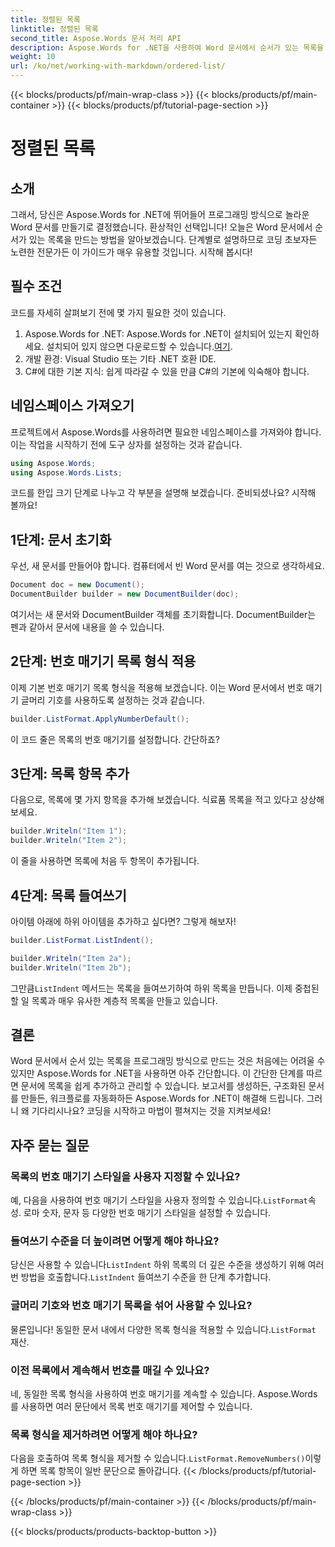 ```yaml
---
title: 정렬된 목록
linktitle: 정렬된 목록
second_title: Aspose.Words 문서 처리 API
description: Aspose.Words for .NET을 사용하여 Word 문서에서 순서가 있는 목록을 만드는 방법을 단계별 가이드로 알아보세요. 문서 생성을 자동화하는 데 완벽합니다.
weight: 10
url: /ko/net/working-with-markdown/ordered-list/
---
```


{{< blocks/products/pf/main-wrap-class >}}
{{< blocks/products/pf/main-container >}}
{{< blocks/products/pf/tutorial-page-section >}}

# 정렬된 목록

## 소개

그래서, 당신은 Aspose.Words for .NET에 뛰어들어 프로그래밍 방식으로 놀라운 Word 문서를 만들기로 결정했습니다. 환상적인 선택입니다! 오늘은 Word 문서에서 순서가 있는 목록을 만드는 방법을 알아보겠습니다. 단계별로 설명하므로 코딩 초보자든 노련한 전문가든 이 가이드가 매우 유용할 것입니다. 시작해 봅시다!

## 필수 조건

코드를 자세히 살펴보기 전에 몇 가지 필요한 것이 있습니다.

1. Aspose.Words for .NET: Aspose.Words for .NET이 설치되어 있는지 확인하세요. 설치되어 있지 않으면 다운로드할 수 있습니다.[여기](https://releases.aspose.com/words/net/).
2. 개발 환경: Visual Studio 또는 기타 .NET 호환 IDE.
3. C#에 대한 기본 지식: 쉽게 따라갈 수 있을 만큼 C#의 기본에 익숙해야 합니다.

## 네임스페이스 가져오기

프로젝트에서 Aspose.Words를 사용하려면 필요한 네임스페이스를 가져와야 합니다. 이는 작업을 시작하기 전에 도구 상자를 설정하는 것과 같습니다.

```csharp
using Aspose.Words;
using Aspose.Words.Lists;
```

코드를 한입 크기 단계로 나누고 각 부분을 설명해 보겠습니다. 준비되셨나요? 시작해 볼까요!

## 1단계: 문서 초기화

우선, 새 문서를 만들어야 합니다. 컴퓨터에서 빈 Word 문서를 여는 것으로 생각하세요.

```csharp
Document doc = new Document();
DocumentBuilder builder = new DocumentBuilder(doc);
```

여기서는 새 문서와 DocumentBuilder 객체를 초기화합니다. DocumentBuilder는 펜과 같아서 문서에 내용을 쓸 수 있습니다.

## 2단계: 번호 매기기 목록 형식 적용

이제 기본 번호 매기기 목록 형식을 적용해 보겠습니다. 이는 Word 문서에서 번호 매기기 글머리 기호를 사용하도록 설정하는 것과 같습니다.

```csharp
builder.ListFormat.ApplyNumberDefault();
```

이 코드 줄은 목록의 번호 매기기를 설정합니다. 간단하죠?

## 3단계: 목록 항목 추가

다음으로, 목록에 몇 가지 항목을 추가해 보겠습니다. 식료품 목록을 적고 있다고 상상해 보세요.

```csharp
builder.Writeln("Item 1");
builder.Writeln("Item 2");
```

이 줄을 사용하면 목록에 처음 두 항목이 추가됩니다.

## 4단계: 목록 들여쓰기

아이템 아래에 하위 아이템을 추가하고 싶다면? 그렇게 해보자!

```csharp
builder.ListFormat.ListIndent();

builder.Writeln("Item 2a");
builder.Writeln("Item 2b");
```

 그만큼`ListIndent` 메서드는 목록을 들여쓰기하여 하위 목록을 만듭니다. 이제 중첩된 할 일 목록과 매우 유사한 계층적 목록을 만들고 있습니다.

## 결론

Word 문서에서 순서 있는 목록을 프로그래밍 방식으로 만드는 것은 처음에는 어려울 수 있지만 Aspose.Words for .NET을 사용하면 아주 간단합니다. 이 간단한 단계를 따르면 문서에 목록을 쉽게 추가하고 관리할 수 있습니다. 보고서를 생성하든, 구조화된 문서를 만들든, 워크플로를 자동화하든 Aspose.Words for .NET이 해결해 드립니다. 그러니 왜 기다리시나요? 코딩을 시작하고 마법이 펼쳐지는 것을 지켜보세요!

## 자주 묻는 질문

### 목록의 번호 매기기 스타일을 사용자 지정할 수 있나요?  
 예, 다음을 사용하여 번호 매기기 스타일을 사용자 정의할 수 있습니다.`ListFormat`속성. 로마 숫자, 문자 등 다양한 번호 매기기 스타일을 설정할 수 있습니다.

### 들여쓰기 수준을 더 높이려면 어떻게 해야 하나요?  
 당신은 사용할 수 있습니다`ListIndent` 하위 목록의 더 깊은 수준을 생성하기 위해 여러 번 방법을 호출합니다.`ListIndent` 들여쓰기 수준을 한 단계 추가합니다.

### 글머리 기호와 번호 매기기 목록을 섞어 사용할 수 있나요?  
 물론입니다! 동일한 문서 내에서 다양한 목록 형식을 적용할 수 있습니다.`ListFormat` 재산.

### 이전 목록에서 계속해서 번호를 매길 수 있나요?  
네, 동일한 목록 형식을 사용하여 번호 매기기를 계속할 수 있습니다. Aspose.Words를 사용하면 여러 문단에서 목록 번호 매기기를 제어할 수 있습니다.

### 목록 형식을 제거하려면 어떻게 해야 하나요?  
 다음을 호출하여 목록 형식을 제거할 수 있습니다.`ListFormat.RemoveNumbers()`이렇게 하면 목록 항목이 일반 문단으로 돌아갑니다.
{{< /blocks/products/pf/tutorial-page-section >}}

{{< /blocks/products/pf/main-container >}}
{{< /blocks/products/pf/main-wrap-class >}}

{{< blocks/products/products-backtop-button >}}
